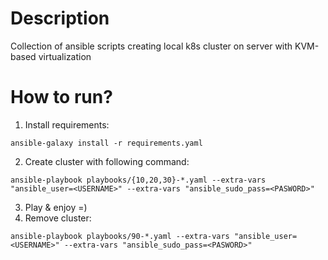 # Description
Collection of ansible scripts creating local k8s cluster on server with KVM-based virtualization

# How to run?

1. Install requirements:
```shell
ansible-galaxy install -r requirements.yaml
```
2. Create cluster with following command:
```shell
ansible-playbook playbooks/{10,20,30}-*.yaml --extra-vars "ansible_user=<USERNAME>" --extra-vars "ansible_sudo_pass=<PASWORD>"
```
3. Play & enjoy =)
4. Remove cluster:
```shell
ansible-playbook playbooks/90-*.yaml --extra-vars "ansible_user=<USERNAME>" --extra-vars "ansible_sudo_pass=<PASWORD>"
```
